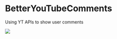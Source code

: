 BetterYouTubeComments
=====================

Using YT APIs to show user comments

<img src='http://i.imgur.com/LaPPPaE.png' />
